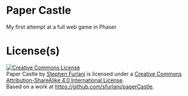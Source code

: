 # Paper Castle
My first attempt at a full web game in Phaser

# License(s)
<a rel="license" href="http://creativecommons.org/licenses/by-sa/4.0/"><img alt="Creative Commons License" style="border-width:0" src="https://i.creativecommons.org/l/by-sa/4.0/80x15.png" /></a><br /><span xmlns:dct="http://purl.org/dc/terms/" property="dct:title">Paper Castle</span> by <a xmlns:cc="http://creativecommons.org/ns#" href="www.strongfortress.com" property="cc:attributionName" rel="cc:attributionURL">Stephen Furlani</a> is licensed under a <a rel="license" href="http://creativecommons.org/licenses/by-sa/4.0/">Creative Commons Attribution-ShareAlike 4.0 International License</a>.<br />Based on a work at <a xmlns:dct="http://purl.org/dc/terms/" href="https://github.com/sfurlani/paperCastle" rel="dct:source">https://github.com/sfurlani/paperCastle</a>.
